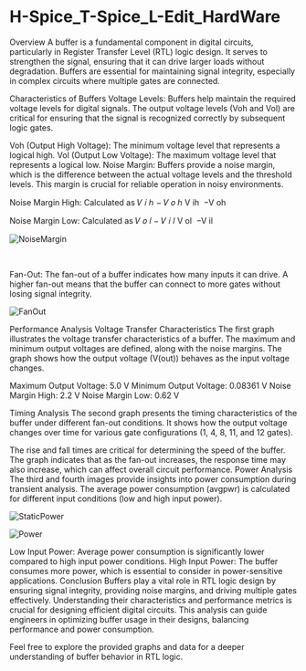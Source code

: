 # H-Spice_T-Spice_L-Edit_HardWare
Overview
A buffer is a fundamental component in digital circuits, particularly in Register Transfer Level (RTL) logic design. It serves to strengthen the signal, ensuring that it can drive larger loads without degradation. Buffers are essential for maintaining signal integrity, especially in complex circuits where multiple gates are connected.

Characteristics of Buffers
Voltage Levels: Buffers help maintain the required voltage levels for digital signals. The output voltage levels (Voh and Vol) are critical for ensuring that the signal is recognized correctly by subsequent logic gates.

Voh (Output High Voltage): The minimum voltage level that represents a logical high.
Vol (Output Low Voltage): The maximum voltage level that represents a logical low.
Noise Margin: Buffers provide a noise margin, which is the difference between the actual voltage levels and the threshold levels. This margin is crucial for reliable operation in noisy environments.

Noise Margin High: Calculated as 
𝑉
𝑖
ℎ
−
𝑉
𝑜
ℎ
V 
ih
​
 −V 
oh
​
 
Noise Margin Low: Calculated as 
𝑉
𝑜
𝑙
−
𝑉
𝑖
𝑙
V 
ol
​
 −V 
il

![NoiseMargin](https://github.com/user-attachments/assets/42c52e50-8649-4b1b-80fd-4ee35ac4b4f5)

​
 
Fan-Out: The fan-out of a buffer indicates how many inputs it can drive. A higher fan-out means that the buffer can connect to more gates without losing signal integrity.

![FanOut](https://github.com/user-attachments/assets/703c74a9-be44-4228-9326-5177d17c7455)


Performance Analysis
Voltage Transfer Characteristics
The first graph illustrates the voltage transfer characteristics of a buffer. The maximum and minimum output voltages are defined, along with the noise margins. The graph shows how the output voltage (V(out)) behaves as the input voltage changes.


Maximum Output Voltage: 5.0 V
Minimum Output Voltage: 0.08361 V
Noise Margin High: 2.2 V
Noise Margin Low: 0.62 V

Timing Analysis
The second graph presents the timing characteristics of the buffer under different fan-out conditions. It shows how the output voltage changes over time for various gate configurations (1, 4, 8, 11, and 12 gates).

The rise and fall times are critical for determining the speed of the buffer. The graph indicates that as the fan-out increases, the response time may also increase, which can affect overall circuit performance.
Power Analysis
The third and fourth images provide insights into power consumption during transient analysis. The average power consumption (avgpwr) is calculated for different input conditions (low and high input power).

![StaticPower](https://github.com/user-attachments/assets/316babc8-3bb1-4a4e-b33b-f9acd04007e3)

![Power](https://github.com/user-attachments/assets/2e347e6c-c734-46b9-85b7-2490edd14d00)



Low Input Power: Average power consumption is significantly lower compared to high input power conditions.
High Input Power: The buffer consumes more power, which is essential to consider in power-sensitive applications.
Conclusion
Buffers play a vital role in RTL logic design by ensuring signal integrity, providing noise margins, and driving multiple gates effectively. Understanding their characteristics and performance metrics is crucial for designing efficient digital circuits. This analysis can guide engineers in optimizing buffer usage in their designs, balancing performance and power consumption.

Feel free to explore the provided graphs and data for a deeper understanding of buffer behavior in RTL logic.
